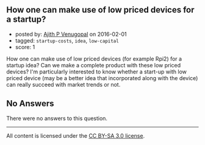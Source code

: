 ## How one can make use of low priced devices for a startup?

- posted by: [Ajith P Venugopal](https://stackexchange.com/users/7694022/ajith-p-venugopal) on 2016-02-01
- tagged: `startup-costs`, `idea`, `low-capital`
- score: 1

How one can make use of low priced devices (for example Rpi2) for a startup idea? Can we make a complete product with these low priced devices?
I'm particularly interested to know whether a start-up with low priced device (may be a better idea that incorporated along with the device) can really succeed with market trends or not.

## No Answers

There were no answers to this question.


---

All content is licensed under the [CC BY-SA 3.0 license](https://creativecommons.org/licenses/by-sa/3.0/).
